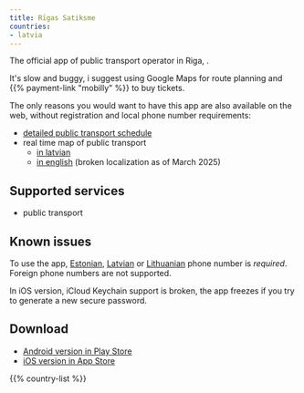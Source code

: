 ```yaml
---
title: Rīgas Satiksme
countries:
- latvia
---
```


The official app of public transport operator in Riga, [](/countries/latvia/).

It's slow and buggy, i suggest using Google Maps for route planning and {{% payment-link "mobilly" %}} to buy tickets.

The only reasons you would want to have this app are also available on the web, without registration and local phone number requirements:

- [detailed public transport schedule](https://saraksti.lv/#/en)
- real time map of public transport
  - [in latvian](https://saraksti.lv/#riga/map)
  - [in english](https://saraksti.lv/#riga/map/en) (broken localization as of March 2025)

## Supported services

- public transport

## Known issues

To use the app, [Estonian](/countries/estonia/), [Latvian](/countries/latvia/) or [Lithuanian](/countries/lithuania/) phone number is _required_. Foreign phone numbers are not supported.

In iOS version, iCloud Keychain support is broken, the app freezes if you try to generate a new secure password.

## Download

- [Android version in Play Store](https://play.google.com/store/apps/details?id=com.flutter.rspassenger&hl=en-US)
- [iOS version in App Store](https://apps.apple.com/us/app/r%C4%ABgas-satiksmes-koda-bi%C4%BCete/id1584070455)

{{% country-list %}}
